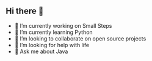 ## Hi there 👋

- 🔭 I’m currently working on Small Steps
- 🌱 I’m currently learning Python
- 👯 I’m looking to collaborate on open source projects
- 🤔 I’m looking for help with life
- 💬 Ask me about Java

